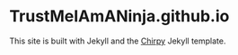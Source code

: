 # TrustMeIAmANinja.github.io

This site is built with Jekyll and the [Chirpy](https://github.com/cotes2020/jekyll-theme-chirpy) Jekyll template. 
